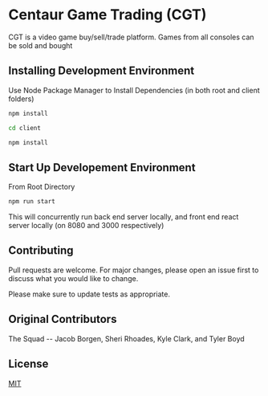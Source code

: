 # Centaur Game Trading (CGT)

CGT is a video game buy/sell/trade platform. Games from all consoles can be sold and bought

## Installing Development Environment

Use Node Package Manager to Install Dependencies (in both root and client folders)

```bash
npm install
```
```bash
cd client
```
```bash
npm install
```

## Start Up Developement Environment
From Root Directory

```bash
npm run start
```
This will concurrently run back end server locally, and front end react server locally (on 8080 and 3000 respectively)

## Contributing
Pull requests are welcome. For major changes, please open an issue first to discuss what you would like to change.

Please make sure to update tests as appropriate.

## Original Contributors
The Squad -- Jacob Borgen, Sheri Rhoades, Kyle Clark, and Tyler Boyd

## License
[MIT](https://choosealicense.com/licenses/mit/)